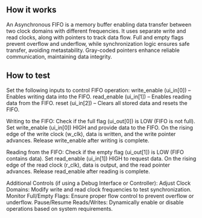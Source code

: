 <!---

This file is used to generate your project datasheet. Please fill in the information below and delete any unused
sections.

You can also include images in this folder and reference them in the markdown. Each image must be less than
512 kb in size, and the combined size of all images must be less than 1 MB.
-->

## How it works

An Asynchronous FIFO is a memory buffer enabling data transfer between two clock domains with different frequencies. It uses separate write and read clocks, along with pointers to track data flow. Full and empty flags prevent overflow and underflow, while synchronization logic ensures safe transfer, avoiding metastability. Gray-coded pointers enhance reliable communication, maintaining data integrity.

## How to test


Set the following inputs to control FIFO operation:
 write_enable (ui_in[0]) – Enables writing data into the FIFO.
 read_enable (ui_in[1]) – Enables reading data from the FIFO.
 reset (ui_in[2]) – Clears all stored data and resets the FIFO.
 
Writing to the FIFO:
 Check if the full flag (ui_out[0]) is LOW (FIFO is not full).
 Set write_enable (ui_in[0]) HIGH and provide data to the FIFO.
 On the rising edge of the write clock (w_clk), data is written, and the write pointer advances.
 Release write_enable after writing is complete.
 
Reading from the FIFO:
 Check if the empty flag (ui_out[1]) is LOW (FIFO contains data).
 Set read_enable (ui_in[1]) HIGH to request data.
 On the rising edge of the read clock (r_clk), data is output, and the read pointer advances.
 Release read_enable after reading is complete.

Additional Controls (if using a Debug Interface or Controller):
 Adjust Clock Domains: Modify write and read clock frequencies to test synchronization.
 Monitor Full/Empty Flags: Ensure proper flow control to prevent overflow or underflow.
 Pause/Resume Reads/Writes: Dynamically enable or disable operations based on system requirements.


